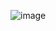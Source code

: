 ![image](https://user-images.githubusercontent.com/21199031/222483784-5780f232-9f40-4b8d-8248-1a46226bcfb6.png)
